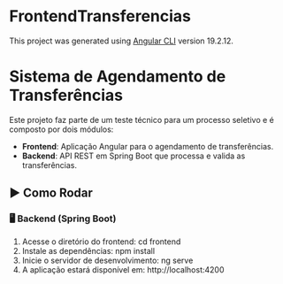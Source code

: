 # FrontendTransferencias

This project was generated using [Angular CLI](https://github.com/angular/angular-cli) version 19.2.12.

# Sistema de Agendamento de Transferências

Este projeto faz parte de um teste técnico para um processo seletivo e é composto por dois módulos:

- **Frontend**: Aplicação Angular para o agendamento de transferências.
- **Backend**: API REST em Spring Boot que processa e valida as transferências.

## ▶️ Como Rodar

### 🖥️ Backend (Spring Boot)

1. Acesse o diretório do frontend:
  cd frontend
2. Instale as dependências:
  npm install
3. Inicie o servidor de desenvolvimento:
  ng serve
4. A aplicação estará disponível em:
  http://localhost:4200

